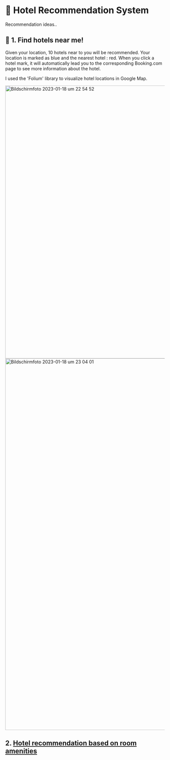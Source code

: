 # 🏨 Hotel Recommendation System

Recommendation ideas.. 

## 📍 1. Find hotels near me! 

  Given your location, 10 hotels near to you will be recommended. Your location is marked as blue and the nearest hotel : red. 
  When you click a hotel mark, it will automatically lead you to the corresponding Booking.com page to see more information about the hotel. 
  
  I used the 'Folium' library to visualize hotel locations in Google Map. 
  
<img width="863" alt="Bildschirmfoto 2023-01-18 um 22 54 52" src="https://user-images.githubusercontent.com/70292353/213303936-5cbea503-1b62-413f-b89f-e1e3a5df343a.png">
<img width="1175" alt="Bildschirmfoto 2023-01-18 um 23 04 01" src="https://user-images.githubusercontent.com/70292353/213305387-c3b20969-95ae-4dfb-84e2-97633c81fa22.png">

## 2. [Hotel recommendation based on room amenities](https://github.com/risa1796/Hotel-Recommendation-System/blob/main/Hotels_recommendation.ipynb)

  
